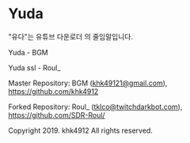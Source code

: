 # Yuda
"유다"는 유튜브 다운로더 의 줄임말입니다. 

Yuda - BGM

Yuda ssl - Roul_


Master Repository: BGM (khk49121@gmail.com), https://github.com/khk4912

Forked Repository: Roul_ (tklco@twitchdarkbot.com), https://github.com/SDR-Roul/

Copyright 2019. khk4912 All rights reserved. 
